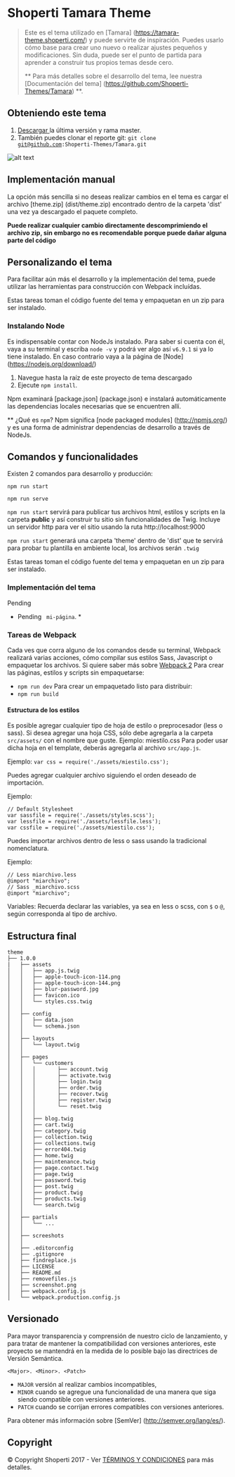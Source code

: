 # Shoperti Tamara Theme
> Este es el tema utilizado en [Tamara] (https://tamara-theme.shoperti.com/) y puede servirte de inspiración. Puedes usarlo cómo base para crear uno nuevo o realizar ajustes pequeños y modificaciones. Sin duda, puede ser el punto de partida para aprender a construir tus propios temas desde cero.
>
> ** Para más detalles sobre el desarrollo del tema, lee nuestra [Documentación del tema] (https://github.com/Shoperti-Themes/Tamara) **.

## Obteniendo este tema
1. <a href="https://github.com/Shoperti-Themes/Tamara/archive/master.zip"> Descargar </a> la última versión y rama master.
2. También puedes clonar el reporte git: <code>git clone git@github.com:Shoperti-Themes/Tamara.git</code>

![alt text](https://raw.githubusercontent.com/Shoperti-Themes/Tamara/master/screenshot.png "Screeshot")

## Implementación manual
La opción más sencilla si no deseas realizar cambios en el tema es cargar el archivo [theme.zip] (dist/theme.zip) encontrado dentro de la carpeta 'dist' una vez ya descargado el paquete completo.

**Puede realizar cualquier cambio directamente descomprimiendo el archivo zip, sin embargo no es recomendable porque puede dañar alguna parte del código**

## Personalizando el tema

Para facilitar aún más el desarrollo y la implementación del tema, puede utilizar las herramientas para construcción con Webpack incluídas.

Estas tareas toman el código fuente del tema y empaquetan en un zip para ser instalado.

### Instalando Node

Es indispensable contar con NodeJs instalado. Para saber si cuenta con él, vaya a su terminal y escriba <code>node -v</code> y podrá ver algo así <code>v6.9.1</code> si ya lo tiene instalado. En caso contrario vaya a la página de [Node] (https://nodejs.org/download/) 

1. Navegue hasta la raíz de este proyecto de tema descargado
2. Ejecute `npm install`.

Npm examinará [package.json] (package.json) e instalará automáticamente las dependencias locales necesarias que se encuentren allí.

** ¿Qué es `npm`? Npm significa [node packaged modules] (http://npmjs.org/) y es una forma de administrar dependencias de desarrollo a través de NodeJs.

## Comandos y funcionalidades

Existen 2 comandos para desarrollo y producción:

```
npm run start

npm run serve
```

```npm run start``` servirá para publicar tus archivos html, estilos y scripts en la carpeta **public** y así construir tu sitio sin funcionalidades de Twig. Incluye un servidor http para ver el sitio usando la ruta http://localhost:9000

```npm run start``` generará una carpeta 'theme' dentro de 'dist' que te servirá para probar tu plantilla en ambiente local, los archivos serán ```.twig``` 

Estas tareas toman el código fuente del tema y empaquetan en un zip para ser instalado.

### Implementación del tema

Pending

* Pending ` mi-página`. *

### Tareas de Webpack
Cada ves que corra alguno de los comandos desde su terminal, Webpack realizará varias acciones, cómo compilar sus estilos Sass, Javascript o empaquetar los archivos.
Si quiere saber más sobre [Webpack 2](https://webpack.js.org/)
Para crear las páginas, estilos y scripts sin empaquetarse:
* <code>npm run dev</code>
Para crear un empaquetado listo para distribuir:
* <code>npm run build</code>

#### Estructura de los estilos

Es posible agregar cualquier tipo de hoja de estilo o preprocesador (less o sass).
Si desea agregar una hoja CSS, sólo debe agregarla a la carpeta ```src/assets/``` con el nombre que guste.
Ejemplo: miestilo.css
Para poder usar dicha hoja en el template, deberás agregarla al archivo ```src/app.js```.

Ejemplo:
```var css = require('./assets/miestilo.css');```

Puedes agregar cualquier archivo siguiendo el orden deseado de importación.

Ejemplo:

```
// Default Stylesheet
var sassfile = require('./assets/styles.scss');
var lessfile = require('./assets/lessfile.less');
var cssfile = require('./assets/miestilo.css');

```
Puedes importar archivos dentro de less o sass usando la tradicional nomenclatura.

Ejemplo:

```
// Less miarchivo.less
@import "miarchivo";
// Sass _miarchivo.scss
@import "miarchivo";
```

Variables:
Recuerda declarar las variables, ya sea en less o scss, con ```$``` o ```@```, según corresponda al tipo de archivo.


## Estructura final

```
theme
├── 1.0.0
|   ├── assets
│   │   ├── app.js.twig
│   │   ├── apple-touch-icon-114.png
│   │   ├── apple-touch-icon-144.png
│   │   ├── blur-password.jpg
│   │   ├── favicon.ico
│   │   └── styles.css.twig
│   │   
│   ├── config
│   │   ├── data.json
│   │   └── schema.json
│   │
│   ├── layouts
│   │   └── layout.twig
│   │
│   ├── pages
│   │   └── customers
│   │   │		├── account.twig
│   │   │		├── activate.twig
│   │   │		├── login.twig
│   │   │		├── order.twig
│   │   │		├── recover.twig
│   │   │		├── register.twig
│   │   │		└── reset.twig
│   │   │
│   │   ├── blog.twig
│   │   ├── cart.twig
│   │   ├── category.twig
│   │   ├── collection.twig
│   │   ├── collections.twig
│   │   ├── error404.twig
│   │   ├── home.twig
│   │   ├── maintenance.twig
│   │   ├── page.contact.twig
│   │   ├── page.twig
│   │   ├── password.twig
│   │   ├── post.twig
│   │   ├── product.twig
│   │   ├── products.twig
│   │   └── search.twig
│   │
│   ├── partials
│   │   └── ...
│   │
│   ├── screeshots
│   │
│   ├── .editorconfig
│   ├── .gitignore
│   ├── findreplace.js
│   ├── LICENSE
│   ├── README.md
│   ├── removefiles.js
│   ├── screenshot.png
│   ├── webpack.config.js
│   └── webpack.production.config.js

```

## Versionado

Para mayor transparencia y comprensión de nuestro ciclo de lanzamiento, y para tratar de mantener la compatibilidad con versiones anteriores, este proyecto se mantendrá en la medida de lo posible bajo las directrices de Versión Semántica.

`<Major>. <Minor>. <Patch>`

* `MAJOR` versión al realizar cambios incompatibles,
* `MINOR` cuando se agregue una funcionalidad de una manera que siga siendo compatible con versiones anteriores.
* `PATCH` cuando se corrijan errores compatibles con versiones anteriores.

Para obtener más información sobre [SemVer] (http://semver.org/lang/es/).


## Copyright

&copy; Copyright Shoperti 2017 - Ver [TÉRMINOS Y CONDICIONES](https://www.shoperti.com/terminos-y-condiciones) para más detalles.
